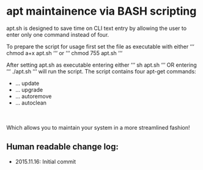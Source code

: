 apt maintainence via BASH scripting
===================
<p>apt.sh is designed to save time on CLI text entry by 
allowing the user to enter only one command instead of 
four.</p>
<p>To prepare the script for usage first set the file as
executable with either
‘‘‘
chmod a+x apt.sh
‘‘‘
or
‘‘‘
chmod 755 apt.sh
‘‘‘
</p>
<p>After setting apt.sh as executable entering either
‘‘‘
sh apt.sh
‘‘‘
OR entering
‘‘‘
./apt.sh
‘‘‘
will run the script. The script contains four apt-get 
commands:<br />
<ul>
<li>... update</li>
<li>... upgrade</li>
<li>... autoremove</li>
<li>... autoclean</li>
</ul><br />
<br />
Which allows you to maintain your system in a more 
streamlined fashion!</p>

<p>
<h2>Human readable change log:</h2>
<ul>
<li>2015.11.16: Initial commit</li>
</ul>
</p>
